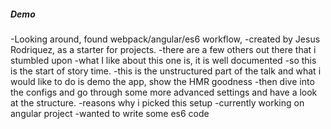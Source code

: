 <section>
    <h5>Demo</h5>
    <aside class="notes">
        -Looking around, found webpack/angular/es6 workflow,
        -created by Jesus Rodriquez, as a starter for projects.
        -there are a few others out there that i stumbled upon
        -what I like about this one is, it is well documented
        -so this is the start of story time.
        -this is the unstructured part of the talk and what i would like to do is demo the app, show the HMR goodness
        -then dive into the configs and go through some more advanced settings and have a look at the structure.
        -reasons why i picked this setup
        -currently working on angular project
        -wanted to write some es6 code
    </aside>
</section>
